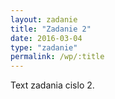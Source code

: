 ```yaml
---
layout: zadanie
title: "Zadanie 2"
date: 2016-03-04
type: "zadanie"
permalink: /wp/:title
---
```


Text zadania cislo 2.